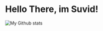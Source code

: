 # Hello There, im Suvid!

![My Github stats](https://github-readme-stats.vercel.app/api?username=Amazeryogo&show_icons=true&theme=radical)
